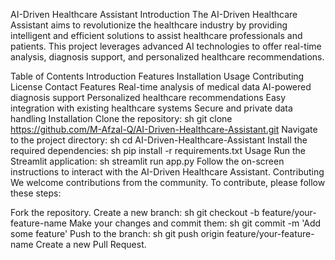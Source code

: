 AI-Driven Healthcare Assistant
Introduction
The AI-Driven Healthcare Assistant aims to revolutionize the healthcare industry by providing intelligent and efficient solutions to assist healthcare professionals and patients. This project leverages advanced AI technologies to offer real-time analysis, diagnosis support, and personalized healthcare recommendations.

Table of Contents
Introduction
Features
Installation
Usage
Contributing
License
Contact
Features
Real-time analysis of medical data
AI-powered diagnosis support
Personalized healthcare recommendations
Easy integration with existing healthcare systems
Secure and private data handling
Installation
Clone the repository:
sh
git clone https://github.com/M-Afzal-Q/AI-Driven-Healthcare-Assistant.git
Navigate to the project directory:
sh
cd AI-Driven-Healthcare-Assistant
Install the required dependencies:
sh
pip install -r requirements.txt
Usage
Run the Streamlit application:
sh
streamlit run app.py
Follow the on-screen instructions to interact with the AI-Driven Healthcare Assistant.
Contributing
We welcome contributions from the community. To contribute, please follow these steps:

Fork the repository.
Create a new branch:
sh
git checkout -b feature/your-feature-name
Make your changes and commit them:
sh
git commit -m 'Add some feature'
Push to the branch:
sh
git push origin feature/your-feature-name
Create a new Pull Request.
